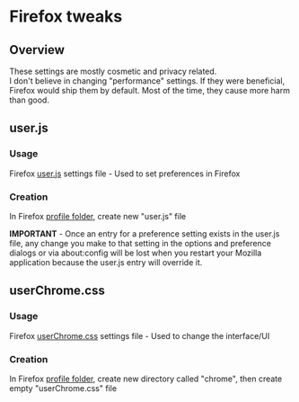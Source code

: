# Firefox tweaks

## Overview
These settings are mostly cosmetic and privacy related.  
I don't believe in changing "performance" settings. If they were beneficial, Firefox would ship them by default. Most of the time, they cause more harm than good.  

## user.js

### Usage
Firefox [user.js](http://kb.mozillazine.org/User.js_file) settings file - Used to set preferences in Firefox 
  
### Creation
In Firefox [profile folder](http://kb.mozillazine.org/Profile_folder_-_Firefox), create new "user.js" file
  
**IMPORTANT** - Once an entry for a preference setting exists in the user.js file, any change you make to that setting in the options and preference dialogs or via about:config will be lost when you restart your Mozilla application because the user.js entry will override it.
  
## userChrome.css

### Usage
Firefox [userChrome.css](http://kb.mozillazine.org/UserChrome.css) settings file - Used to change the interface/UI

### Creation
In Firefox [profile folder](http://kb.mozillazine.org/Profile_folder_-_Firefox), create new directory called "chrome", then create empty "userChrome.css" file
